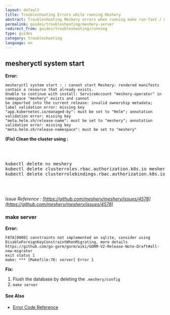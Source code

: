 ```yaml
---
layout: default
title: Troubleshooting Errors while running Meshery 
abstract: Troubleshooting Meshery errors when running make run-fast / meshery system start 
permalink: guides/troubleshooting/meshery-server
redirect_from: guides/troubleshooting/running
type: guides
category: troubleshooting
language: en
---
```


## mesheryctl system start 
**Error:**
```
mesheryctl system start : : cannot start Meshery: rendered manifests contain a resource that already exists. 
Unable to continue with install: ServiceAccount "meshery-operator" in namespace "meshery" exists and cannot 
be imported into the current release: invalid ownership metadata; label validation error: missing key 
"app.kubernetes.io/managed-by": must be set to "Helm"; annotation validation error: missing key 
"meta.helm.sh/release-name": must be set to "meshery"; annotation validation error: missing key 
"meta.helm.sh/release-namespace": must be set to "meshery"
```
 
**(Fix) Clean the cluster using :**
 <pre class="codeblock-pre"><div class="codeblock">
 <div class="clipboardjs">
kubectl delete ns meshery
kubectl delete clusterroles.rbac.authorization.k8s.io meshery-controller-role meshery-operator-role meshery-proxy-role meshery-metrics-reader
kubectl delete clusterrolebindings.rbac.authorization.k8s.io meshery-controller-rolebinding meshery-operator-rolebinding meshery-proxy-rolebinding
 </div></div>
 </pre>
 *Issue Reference : [https://github.com/meshery/meshery/issues/4578](https://github.com/meshery/meshery/issues/4578)*

### make server
**Error:**
```
FATA[0000] constraints not implemented on sqlite, consider using DisableForeignKeyConstraintWhenMigrating, more details https://github.com/go-gorm/gorm/wiki/GORM-V2-Release-Note-Draft#all-new-migrator 
exit status 1
make: *** [Makefile:76: server] Error 1
```

**Fix:**
1. Flush the  database by deleting the `.meshery/config`
2. `make server`

#### See Also

- [Error Code Reference](/reference/error-codes)